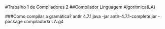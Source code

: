 #Trabalho 1 de Compiladores 2
##Compilador Linguagem Algoritmica(LA)

###Como compilar a gramática?
antlr 4.7.1
java -jar antlr-4.7.1-complete.jar -package compiladorla LA.g4
